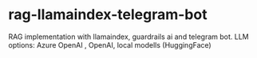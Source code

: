 # rag-llamaindex-telegram-bot
RAG implementation with llamaindex, guardrails ai and telegram bot. LLM options: Azure OpenAI , OpenAI, local modells (HuggingFace)
